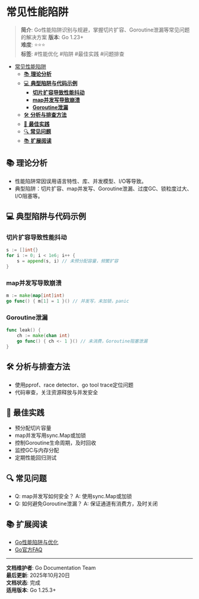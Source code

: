 ﻿# 常见性能陷阱

> **简介**: Go性能陷阱识别与规避，掌握切片扩容、Goroutine泄漏等常见问题的解决方案
> **版本**: Go 1.23+  
> **难度**: ⭐⭐⭐  
> **标签**: #性能优化 #陷阱 #最佳实践 #问题排查

<!-- TOC START -->
- [常见性能陷阱](#常见性能陷阱)
  - [📚 **理论分析**](#-理论分析)
  - [💻 **典型陷阱与代码示例**](#-典型陷阱与代码示例)
    - [**切片扩容导致性能抖动**](#切片扩容导致性能抖动)
    - [**map并发写导致崩溃**](#map并发写导致崩溃)
    - [**Goroutine泄漏**](#goroutine泄漏)
  - [🛠️ **分析与排查方法**](#️-分析与排查方法)
  - [🎯 **最佳实践**](#-最佳实践)
  - [🔍 **常见问题**](#-常见问题)
  - [📚 **扩展阅读**](#-扩展阅读)
<!-- TOC END -->

## 📚 **理论分析**

- 性能陷阱常因误用语言特性、库、并发模型、I/O等导致。
- 典型陷阱：切片扩容、map并发写、Goroutine泄漏、过度GC、锁粒度过大、I/O阻塞等。

## 💻 **典型陷阱与代码示例**

### **切片扩容导致性能抖动**

```go
s := []int{}
for i := 0; i < 1e6; i++ {
    s = append(s, i) // 未预分配容量，频繁扩容
}

```

### **map并发写导致崩溃**

```go
m := make(map[int]int)
go func() { m[1] = 1 }() // 并发写，未加锁，panic

```

### **Goroutine泄漏**

```go
func leak() {
    ch := make(chan int)
    go func() { ch <- 1 }() // 未消费，Goroutine阻塞泄漏
}

```

## 🛠️ **分析与排查方法**

- 使用pprof、race detector、go tool trace定位问题
- 代码审查，关注资源释放与并发安全

## 🎯 **最佳实践**

- 预分配切片容量
- map并发写用sync.Map或加锁
- 控制Goroutine生命周期，及时回收
- 监控GC与内存分配
- 定期性能回归测试

## 🔍 **常见问题**

- Q: map并发写如何安全？
  A: 使用sync.Map或加锁
- Q: 如何避免Goroutine泄漏？
  A: 保证通道有消费方，及时关闭

## 📚 **扩展阅读**

- [Go性能陷阱与优化](https://geektutu.com/post/hpg-golang-trap.html)
- [Go官方FAQ](https://golang.org/doc/faq)

---

**文档维护者**: Go Documentation Team  
**最后更新**: 2025年10月20日  
**文档状态**: 完成  
**适用版本**: Go 1.25.3+
